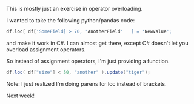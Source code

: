This is mostly just an exercise in operator overloading.

I wanted to take the following python/pandas code:

```python
df.loc[ df['SomeField] > 70, 'AnotherField'   ] = 'NewValue';
```

and make it work in C#. I can almost get there, except C# doesn't let you overload assignment operators.

So instead of assignment operators, I'm just providing a function.

```cs
df.loc( df["size"] < 50, "another" ).update("tiger");
```

Note: I just realized I'm doing parens for loc instead of brackets.

Next week!

